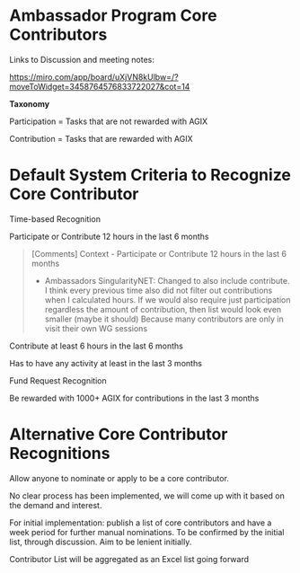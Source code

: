 # Ambassador Program Core Contributors

Links to Discussion and meeting notes:

https://miro.com/app/board/uXjVN8kUlbw=/?moveToWidget=3458764576833722027&cot=14



**Taxonomy**

Participation = Tasks that are not rewarded with AGIX

Contribution = Tasks that are rewarded with AGIX



# Default System Criteria to Recognize Core Contributor

Time-based Recognition

Participate or Contribute 12 hours in the last 6 months 

> [Comments]
> Context - Participate or Contribute 12 hours in the last 6 months
> * Ambassadors SingularityNET: Changed to also include contribute. I think every previous time also did not filter out contributions when I calculated hours.
If we would also require just participation regardless the amount of contribution, then list would look even smaller (maybe it should)
Because many contributors are only in visit their own WG sessions
>

Contribute at least 6 hours in the last 6 months

Has to have any activity at least in the last 3 months

Fund Request Recognition

Be rewarded with 1000+ AGIX for contributions in the last 3 months



# Alternative Core Contributor Recognitions

Allow anyone to nominate or apply to be a core contributor.

No clear process has been implemented, we will come up with it based on the demand and interest.

For initial implementation: publish a list of core contributors and have a week period for further manual nominations. To be confirmed by the initial list, through discussion. Aim to be lenient initially.



Contributor List will be aggregated as an Excel list going forward



